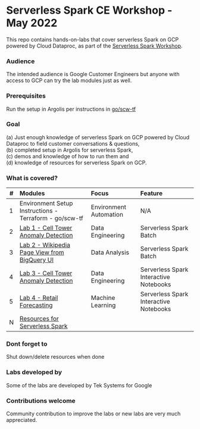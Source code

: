# Serverless Spark CE Workshop - May 2022

This repo contains hands-on-labs that cover serverless Spark on GCP powered by Cloud Dataproc, as part of the [Serverless Spark Workshop](go/spark-ce-workshop).

### Audience
The intended audience is Google Customer Engineers but anyone with access to GCP can try the lab modules just as well.

### Prerequisites
Run the setup in Argolis per instructions in [go/scw-tf](go/scw-tf)

### Goal
(a) Just enough knowledge of serverless Spark on GCP powered by Cloud Dataproc to field customer conversations & questions, <br>(b) completed setup in Argolis for serverless Spark,<br> (c) demos and knowledge of how to run them and <br>(d) knowledge of resources for serverless Spark on GCP.

### What is covered?
| # | Modules | Focus | Feature |
| -- | :--- | :-- | :-- |
| 1 | Environment Setup Instructions - Terraform - go/scw-tf | Environment Automation | N/A |
| 2 | [Lab 1 - Cell Tower Anomaly Detection](lab-01/README.md) | Data Engineering | Serverless Spark Batch |
| 3 | [Lab 2 - Wikipedia Page View from BigQuery UI]() | Data Analysis | Serverless Spark Batch |
| 4 | [Lab 3 - Cell Tower Anomaly Detection]() | Data Engineering | Serverless Spark Interactive Notebooks  |
| 5 | [Lab 4 - Retail Forecasting]() | Machine Learning | Serverless Spark Interactive Notebooks  |
| N | [Resources for Serverless Spark](https://spark.apache.org/docs/latest/) |

### Dont forget to 
Shut down/delete resources when done

### Labs developed by
Some of the labs are developed by Tek Systems for Google

### Contributions welcome

Community contribution to improve the labs or new labs are very much appreciated.
